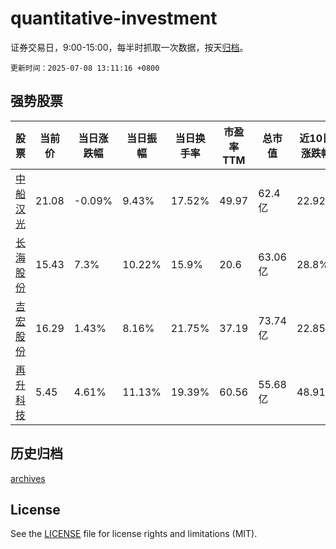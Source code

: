 # quantitative-investment

证券交易日，9:00-15:00，每半时抓取一次数据，按天[归档](archives)。

`更新时间：2025-07-08 13:11:16 +0800`

## 强势股票

|股票|当前价|当日涨跌幅|当日振幅|当日换手率|市盈率TTM|总市值|近10日涨跌幅|
|----|----|----|----|----|----|----|----|
|[中船汉光](https://xueqiu.com/S/SZ300847)|21.08|-0.09%|9.43%|17.52%|49.97|62.4亿|22.92%|
|[长海股份](https://xueqiu.com/S/SZ300196)|15.43|7.3%|10.22%|15.9%|20.6|63.06亿|28.8%|
|[吉宏股份](https://xueqiu.com/S/SZ002803)|16.29|1.43%|8.16%|21.75%|37.19|73.74亿|22.85%|
|[再升科技](https://xueqiu.com/S/SH603601)|5.45|4.61%|11.13%|19.39%|60.56|55.68亿|48.91%|

## 历史归档

[archives](archives)

## License

See the [LICENSE](LICENSE) file for license rights and limitations (MIT).